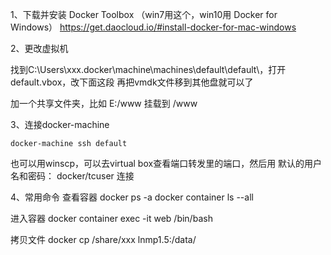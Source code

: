 1、下载并安装 Docker Toolbox （win7用这个，win10用 Docker for Windows）
	https://get.daocloud.io/#install-docker-for-mac-windows

2、更改虚拟机

找到C:\Users\xxx\.docker\machine\machines\default\default\，打开default.vbox，改下面这段
	<HardDisks>
		<HardDisk uuid="{a00bd5d7-4d45-4b26-8bc9-183fb64ea11c}" location="x/disk.vmdk" format="VMDK" type="Normal"/>
	</HardDisks>
再把vmdk文件移到其他盘就可以了

加一个共享文件夹，比如 E:/www 挂载到 /www

3、连接docker-machine

	docker-machine ssh default

也可以用winscp，可以去virtual box查看端口转发里的端口，然后用  默认的用户名和密码： docker/tcuser 连接

4、常用命令
查看容器
	docker ps -a
	docker container ls --all

进入容器
	docker container exec -it web /bin/bash

拷贝文件
	docker cp /share/xxx lnmp1.5:/data/
